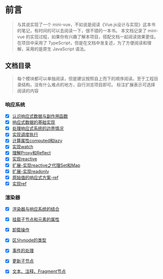 # 前言

> 与其说实现了一个 mini-vue，不如说是阅读《Vue.js设计与实现》这本书的笔记，有时间的可以去阅读一下，很不错的一本书。
> 本文档记录了 mini-vue 的实现过程，如果你有兴趣了解本项目，搭配文档一起阅读效果更佳。
> 在项目中采用了 TypeScript，但是在文档中发复述，为了方便阅读和理解，采用的是原生 JavaScript 语法。

## 文档目录

> 每个模块都可以单独阅读，但是建议按照自上而下的顺序阅读。至于工程目录结构，没有什么难点的地方，自行浏览项目即可。
> 标注扩展表示可选择阅读的内容

### 响应系统
- [x] [认识响应式数据与副作用函数](./响应式系统/01_响应式数据与副作用函数.md)
- [x] [响应式数据的基础实现](./响应式系统/02_响应式数据的基础实现.md)
- [x] [处理响应式系统的边界情况](./响应式系统/03_处理响应式系统的边界情况.md)
- [x] [实现调度执行](./响应式系统/04_实现调度执行.md)
- [x] [计算属性computed和lazy](./响应式系统/05_计算属性computed和lazy.md)
- [x] [实现watch](./响应式系统/06_实现watch.md)
- [x] [理解Proxy和Reflect](./响应式系统/07_理解Proxy和Reflect.md)
- [x] [实现reactive](./响应式系统/08_实现reactive.md)
- [x] [扩展-实现reactive之代理Set和Map](./响应式系统/09_实现reactive之代理Set和Map_.md)
- [x] [扩展-实现readonly](./响应式系统/10_实现readonly.md)
- [x] [原始值的响应式方案-ref](./响应式系统/11_原始值的响应式方案-ref.md)
- [x] [实现ref](./响应式系统/12_实现ref.md)

### 渲染器
- [x] [渲染器与响应系统的结合](./渲染器/01_渲染器的设计.md)
- [x] [挂载子节点和元素的属性](./渲染器/02_挂载子节点和元素的属性.md)
- [x] [卸载操作](./渲染器/03_卸载操作.md)
- [x] [区分vnode的类型](./渲染器/04_区分vnode的类型.md)
- [x] [事件的处理](./渲染器/05_事件的处理.md)
- [x] [更新子节点](./渲染器/06_更新子节点.md)
- [x] [文本、注释、Fragment节点](./渲染器/07_文本、注释、Fragment节点.md)

